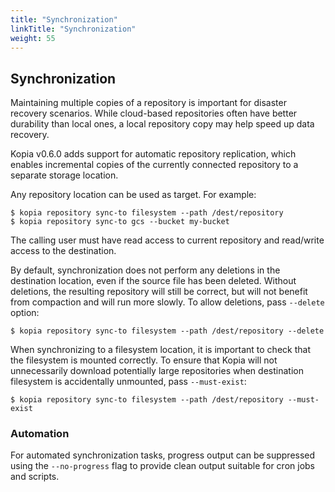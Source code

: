 ```yaml
---
title: "Synchronization"
linkTitle: "Synchronization"
weight: 55
---
```


## Synchronization

Maintaining multiple copies of a repository is important for disaster recovery scenarios. While cloud-based repositories often have better durability than local ones, a local repository copy may help speed up data recovery.

Kopia v0.6.0 adds support for automatic repository replication, which enables incremental copies of the currently connected repository to a separate storage location.

Any repository location can be used as target. For example:

```
$ kopia repository sync-to filesystem --path /dest/repository
$ kopia repository sync-to gcs --bucket my-bucket
```

The calling user must have read access to current repository and read/write access to the destination.

By default, synchronization does not perform any deletions in the destination location, even if the source file has been deleted.  Without deletions, the resulting repository will still be correct, but will not benefit from compaction and will run more slowly. To allow deletions, pass `--delete` option:

```
$ kopia repository sync-to filesystem --path /dest/repository --delete
```

When synchronizing to a filesystem location, it is important to check that the filesystem is mounted correctly. To ensure that Kopia will not unnecessarily download potentially large repositories when destination filesystem is accidentally unmounted, pass `--must-exist`:

```
$ kopia repository sync-to filesystem --path /dest/repository --must-exist
```

### Automation

For automated synchronization tasks, progress output can be suppressed using the `--no-progress` flag to provide clean output suitable for cron jobs and scripts.
